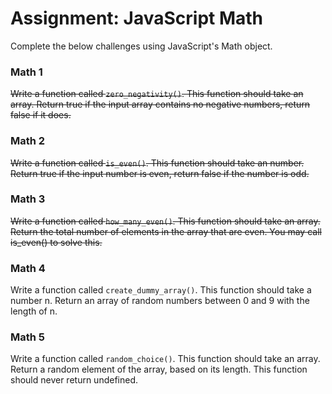 # Assignment: JavaScript Math

Complete the below challenges using JavaScript's Math object.

### Math 1

~~Write a function called ```zero_negativity()```. This function should take an array. Return true if the input array contains no negative numbers, return false if it does.~~

### Math 2

~~Write a function called ```is_even()```. This function should take an number. Return true if the input number is even, return false if the number is odd.~~

### Math 3

~~Write a function called ```how_many_even()```. This function should take an array. Return the total number of elements in the array that are even. You may call is_even() to solve this.~~

### Math 4

Write a function called ```create_dummy_array()```. This function should take a number n. Return an array of random numbers between 0 and 9 with the length of n.

### Math 5

Write a function called ```random_choice()```. This function should take an array. Return a random element of the array, based on its length. This function should never return undefined.